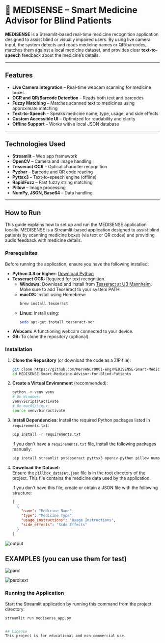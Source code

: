 # 💊 MEDISENSE – Smart Medicine Advisor for Blind Patients

**MEDISENSE** is a Streamlit-based real-time medicine recognition application designed to assist blind or visually impaired users. By using live camera input, the system detects and reads medicine names or QR/barcodes, matches them against a local medicine dataset, and provides clear **text-to-speech** feedback about the medicine’s details.

---

##  Features

-  **Live Camera Integration** – Real-time webcam scanning for medicine boxes
-  **OCR and QR/Barcode Detection** – Reads both text and barcodes
-  **Fuzzy Matching** – Matches scanned text to medicines using approximate matching
-  **Text-to-Speech** – Speaks medicine name, type, usage, and side effects
-  **Custom Accessible UI** – Optimized for readability and clarity
-  **Offline Support** – Works with a local JSON database

---

##  Technologies Used

- **Streamlit** – Web app framework
- **OpenCV** – Camera and image handling
- **Tesseract OCR** – Optical character recognition
- **Pyzbar** – Barcode and QR code reading
- **Pyttsx3** – Text-to-speech engine (offline)
- **RapidFuzz** – Fast fuzzy string matching
- **Pillow** – Image processing
- **NumPy, JSON, Base64** – Data handling

---
##  How to Run

This guide explains how to set up and run the MEDISENSE application locally. MEDISENSE is a Streamlit-based application designed to assist blind patients by scanning medicine boxes (via text or QR codes) and providing audio feedback with medicine details.

### Prerequisites

Before running the application, ensure you have the following installed:

- **Python 3.8 or higher:** [Download Python](https://www.python.org/downloads/)
- **Tesseract OCR:** Required for text recognition.  
  - **Windows:** Download and install from [Tesseract at UB Mannheim](https://github.com/UB-Mannheim/tesseract/wiki). Make sure to add Tesseract to your system PATH.  
  - **macOS:** Install using Homebrew:
    ```bash
    brew install tesseract
    ```
  - **Linux:** Install using:
    ```bash
    sudo apt-get install tesseract-ocr
    ```
- **Webcam:** A functioning webcam connected to your device.
- **Git:** To clone the repository (optional).

### Installation

1. **Clone the Repository** (or download the code as a ZIP file):

    ```bash
    git clone https://github.com/MerveNur0001-eng/MEDISENSE-Smart-Medicine-Advisor-for-Blind-Patients.git
    cd MEDISENSE-Smart-Medicine-Advisor-for-Blind-Patients
    ```

2. **Create a Virtual Environment** (recommended):

    ```bash
    python -m venv venv
    # On Windows:
    venv\Scripts\activate
    # On macOS/Linux:
    source venv/bin/activate
    ```

3. **Install Dependencies:** Install the required Python packages listed in `requirements.txt`:

    ```bash
    pip install -r requirements.txt
    ```

    If you don't have a `requirements.txt` file, install the following packages manually:

    ```bash
    pip install streamlit pytesseract pyttsx3 opencv-python pillow numpy pyzbar rapidfuzz
    ```

4. **Download the Dataset:**  
   Ensure the `pillbox_dataset.json` file is in the root directory of the project. This file contains the medicine data used by the application.

   If you don't have this file, create or obtain a JSON file with the following structure:

    ```json
    [
      {
        "name": "Medicine Name",
        "type": "Medicine Type",
        "usage_instructions": "Usage Instructions",
        "side_effects": "Side Effects"
      }
    ]
    ```

![output](images/output.jpeg)

## EXAMPLES (you can use them for test)

![parol](images/parol_barcode.jpg)

![paroltext](images/parol_text.jpg)

### Running the Application

Start the Streamlit application by running this command from the project directory:

```bash
streamlit run medisense_app.py


## License
This project is for educational and non-commercial use.
